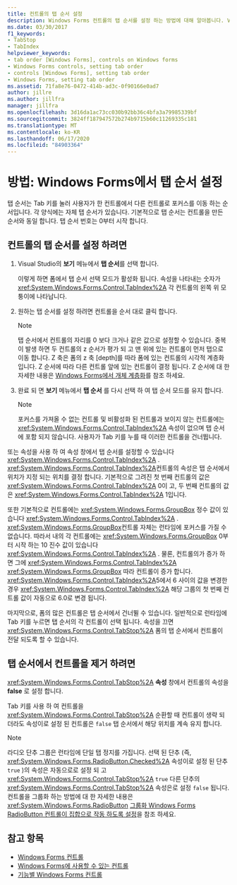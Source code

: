 ```yaml
---
title: 컨트롤의 탭 순서 설정
description: Windows Forms 컨트롤의 탭 순서를 설정 하는 방법에 대해 알아봅니다. Visual Studio를 사용 하 여 탭 순서를 설정 하거나 속성 창의 TabIndex 속성을 사용 합니다.
ms.date: 03/30/2017
f1_keywords:
- TabStop
- TabIndex
helpviewer_keywords:
- tab order [Windows Forms], controls on Windows forms
- Windows Forms controls, setting tab order
- controls [Windows Forms], setting tab order
- Windows Forms, setting tab order
ms.assetid: 71fa8e76-0472-414b-ad3c-0f90166e0ad7
author: jillre
ms.author: jillfra
manager: jillfra
ms.openlocfilehash: 3d16da1ac73cc030b92bb36c4bfa3a79985339bf
ms.sourcegitcommit: 3824ff187947572b274b9715b60c11269335c181
ms.translationtype: MT
ms.contentlocale: ko-KR
ms.lasthandoff: 06/17/2020
ms.locfileid: "84903364"
---
```

# <a name="how-to-set-the-tab-order-on-windows-forms"></a>방법: Windows Forms에서 탭 순서 설정

탭 순서는 Tab 키를 눌러 사용자가 한 컨트롤에서 다른 컨트롤로 포커스를 이동 하는 순서입니다. 각 양식에는 자체 탭 순서가 있습니다. 기본적으로 탭 순서는 컨트롤을 만든 순서와 동일 합니다. 탭 순서 번호는 0부터 시작 합니다.

## <a name="to-set-the-tab-order-of-a-control"></a>컨트롤의 탭 순서를 설정 하려면

1. Visual Studio의 **보기** 메뉴에서 **탭 순서**를 선택 합니다.

   이렇게 하면 폼에서 탭 순서 선택 모드가 활성화 됩니다. 속성을 나타내는 숫자가 <xref:System.Windows.Forms.Control.TabIndex%2A> 각 컨트롤의 왼쪽 위 모퉁이에 나타납니다.

2. 원하는 탭 순서를 설정 하려면 컨트롤을 순서 대로 클릭 합니다.

   > [!NOTE]
   > 탭 순서에서 컨트롤의 자리를 0 보다 크거나 같은 값으로 설정할 수 있습니다. 중복이 발생 하면 두 컨트롤의 z 순서가 평가 되 고 맨 위에 있는 컨트롤이 먼저 탭으로 이동 합니다. Z 축은 폼의 z 축 [depth]를 따라 폼에 있는 컨트롤의 시각적 계층화입니다. Z 순서에 따라 다른 컨트롤 앞에 있는 컨트롤이 결정 됩니다. Z 순서에 대 한 자세한 내용은 [Windows Forms에서 개체 계층화](how-to-layer-objects-on-windows-forms.md)를 참조 하세요.

3. 완료 되 면 **보기** 메뉴에서 **탭 순서** 를 다시 선택 하 여 탭 순서 모드를 유지 합니다.

   > [!NOTE]
   > 포커스를 가져올 수 없는 컨트롤 및 비활성화 된 컨트롤과 보이지 않는 컨트롤에는 <xref:System.Windows.Forms.Control.TabIndex%2A> 속성이 없으며 탭 순서에 포함 되지 않습니다. 사용자가 Tab 키를 누를 때 이러한 컨트롤을 건너뜁니다.

또는 속성을 사용 하 여 속성 창에서 탭 순서를 설정할 수 있습니다 <xref:System.Windows.Forms.Control.TabIndex%2A> . <xref:System.Windows.Forms.Control.TabIndex%2A>컨트롤의 속성은 탭 순서에서 위치가 지정 되는 위치를 결정 합니다. 기본적으로 그려진 첫 번째 컨트롤의 값은 <xref:System.Windows.Forms.Control.TabIndex%2A> 0이 고, 두 번째 컨트롤의 값은 <xref:System.Windows.Forms.Control.TabIndex%2A> 1입니다.

또한 기본적으로 컨트롤에는 <xref:System.Windows.Forms.GroupBox> 정수 값이 있습니다 <xref:System.Windows.Forms.Control.TabIndex%2A> . <xref:System.Windows.Forms.GroupBox>컨트롤 자체는 런타임에 포커스를 가질 수 없습니다. 따라서 내의 각 컨트롤에는 <xref:System.Windows.Forms.GroupBox> 0부터 시작 하는 10 진수 값이 있습니다 <xref:System.Windows.Forms.Control.TabIndex%2A> . 물론, 컨트롤의가 증가 하면 그에 <xref:System.Windows.Forms.Control.TabIndex%2A> <xref:System.Windows.Forms.GroupBox> 따라 컨트롤이 증가 합니다. <xref:System.Windows.Forms.Control.TabIndex%2A>5에서 6 사이의 값을 변경한 경우 <xref:System.Windows.Forms.Control.TabIndex%2A> 해당 그룹의 첫 번째 컨트롤 값이 자동으로 6.0로 변경 됩니다.

마지막으로, 폼의 많은 컨트롤은 탭 순서에서 건너뛸 수 있습니다. 일반적으로 런타임에 Tab 키를 누르면 탭 순서의 각 컨트롤이 선택 됩니다. 속성을 끄면 <xref:System.Windows.Forms.Control.TabStop%2A> 폼의 탭 순서에서 컨트롤이 전달 되도록 할 수 있습니다.

## <a name="to-remove-a-control-from-the-tab-order"></a>탭 순서에서 컨트롤을 제거 하려면

<xref:System.Windows.Forms.Control.TabStop%2A> **속성** 창에서 컨트롤의 속성을 **false** 로 설정 합니다.

Tab 키를 사용 하 여 컨트롤을 <xref:System.Windows.Forms.Control.TabStop%2A> 순환할 때 컨트롤이 생략 되더라도 속성이로 설정 된 컨트롤은 `false` 탭 순서에서 해당 위치를 계속 유지 합니다.

> [!NOTE]
> 라디오 단추 그룹은 런타임에 단일 탭 정지를 가집니다. 선택 된 단추 (즉, <xref:System.Windows.Forms.RadioButton.Checked%2A> 속성이로 설정 된 단추 `true` )의 속성은 자동으로로 설정 되 고 <xref:System.Windows.Forms.Control.TabStop%2A> `true` 다른 단추의 <xref:System.Windows.Forms.Control.TabStop%2A> 속성은로 설정 `false` 됩니다. 컨트롤을 그룹화 하는 방법에 대 한 자세한 내용은 <xref:System.Windows.Forms.RadioButton> [그룹화 Windows Forms RadioButton 컨트롤이 집합으로 작동 하도록 설정](how-to-group-windows-forms-radiobutton-controls-to-function-as-a-set.md)을 참조 하세요.

## <a name="see-also"></a>참고 항목

- [Windows Forms 컨트롤](index.md)
- [Windows Forms에 사용할 수 있는 컨트롤](controls-to-use-on-windows-forms.md)
- [기능별 Windows Forms 컨트롤](windows-forms-controls-by-function.md)
